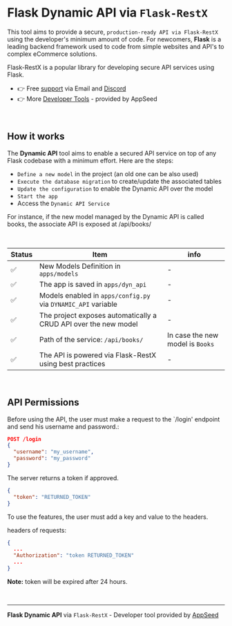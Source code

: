 # Flask Dynamic API via `Flask-RestX`

This tool aims to provide a secure, `production-ready API via Flask-RestX` using the developer's minimum amount of code. For newcomers, **Flask** is a leading backend framework used to code from simple websites and API's to complex eCommerce solutions.

Flask-RestX is a popular library for developing secure API services using Flask.

- 👉 Free [support](https://appseed.us/support/) via Email and [Discord](https://discord.gg/fZC6hup)
- 👉 More [Developer Tools](https://appseed.us/developer-tools/) - provided by AppSeed

<br />

## How it works

The **Dynamic API** tool aims to enable a secured API service on top of any Flask codebase with a minimum effort. Here are the steps:

- `Define a new model` in the project (an old one can be also used)
- `Execute the database migration` to create/update the associated tables
- `Update the configuration` to enable the Dynamic API over the model
- `Start the app`
- Access the `Dynamic API Service`

For instance, if the new model managed by the Dynamic API is called books, the associate API is exposed at /api/books/

<br />

| Status | Item | info | 
| --- | --- | --- |
| ✅ | New Models Definition in `apps/models` | - |
| ✅ | The app is saved in `apps/dyn_api` | - |
| ✅ | Models enabled in `apps/config.py` via `DYNAMIC_API` variable | - |
| ✅ | The project exposes automatically a CRUD API over the new model | - |
| ✅ | Path of the service: `/api/books/` | In case the new model is `Books` | 
| ✅ | The API is powered via Flask-RestX using best practices | - | 

<br />

## API Permissions

Before using the API, the user must make a request to the `/login' endpoint and send his username and password.:

```json
POST /login
{
  "username": "my_username",
  "password": "my_password"
}
```

The server returns a token if approved.

```json
{
  "token": "RETURNED_TOKEN"
}
```

To use the features, the user must add a key and value to the headers.

headers of requests:
```json
{
  ...
  "Authorization": "token RETURNED_TOKEN"
  ...
}
```
**Note:** token will be expired after 24 hours.

<br />

---
**Flask Dynamic API** via `Flask-RestX` - Developer tool provided by [AppSeed](https://appseed.us)
